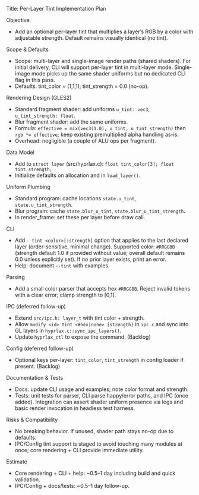 Title: Per-Layer Tint Implementation Plan

Objective
- Add an optional per-layer tint that multiplies a layer’s RGB by a color with adjustable strength. Default remains visually identical (no tint).

Scope & Defaults
- Scope: multi-layer and single-image render paths (shared shaders). For initial delivery, CLI will support per-layer tint in multi-layer mode. Single-image mode picks up the same shader uniforms but no dedicated CLI flag in this pass.
- Defaults: tint_color = (1,1,1); tint_strength = 0.0 (no-op).

Rendering Design (GLES2)
- Standard fragment shader: add uniforms `u_tint: vec3`, `u_tint_strength: float`.
- Blur fragment shader: add the same uniforms.
- Formula: `effective = mix(vec3(1.0), u_tint, u_tint_strength)` then `rgb *= effective`; keep existing premultiplied alpha handling as-is.
- Overhead: negligible (a couple of ALU ops per fragment).

Data Model
- Add to `struct layer` (src/hyprlax.c): `float tint_color[3]; float tint_strength;`
- Initialize defaults on allocation and in `load_layer()`.

Uniform Plumbing
- Standard program: cache locations `state.u_tint`, `state.u_tint_strength`.
- Blur program: cache `state.blur_u_tint`, `state.blur_u_tint_strength`.
- In render_frame: set these per layer before draw call.

CLI
- Add `--tint <color>[:strength]` option that applies to the last declared layer (order-sensitive, minimal change). Supported color: `#RRGGBB` (strength default 1.0 if provided without value; overall default remains 0.0 unless explicitly set). If no prior layer exists, print an error.
- Help: document `--tint` with examples.

Parsing
- Add a small color parser that accepts hex `#RRGGBB`. Reject invalid tokens with a clear error; clamp strength to [0,1].

IPC (deferred follow-up)
- Extend `src/ipc.h: layer_t` with tint color + strength.
- Allow `modify <id> tint <#hex|none> [strength]` in `ipc.c` and sync into GL layers in `hyprlax.c::sync_ipc_layers()`.
- Update `hyprlax_ctl` to expose the command. (Backlog)

Config (deferred follow-up)
- Optional keys per-layer: `tint_color`, `tint_strength` in config loader if present. (Backlog)

Documentation & Tests
- Docs: update CLI usage and examples; note color format and strength.
- Tests: unit tests for parser, CLI parse happy/error paths, and IPC (once added). Integration can assert shader uniform presence via logs and basic render invocation in headless test harness.

Risks & Compatibility
- No breaking behavior. If unused, shader path stays no-op due to defaults.
- IPC/Config tint support is staged to avoid touching many modules at once; core rendering + CLI provide immediate utility.

Estimate
- Core rendering + CLI + help: ~0.5–1 day including build and quick validation.
- IPC/Config + docs/tests: ~0.5–1 day follow-up.

